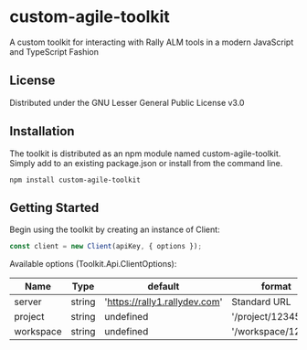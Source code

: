 # custom-agile-toolkit

A custom toolkit for interacting with Rally ALM tools in a modern JavaScript and TypeScript Fashion

## License

Distributed under the GNU Lesser General Public License v3.0

## Installation

The toolkit is distributed as an npm module named custom-agile-toolkit.  Simply add to an existing package.json or install from the command line.
```node
npm install custom-agile-toolkit
```

## Getting Started

Begin using the toolkit by creating an instance of Client:

```js
const client = new Client(apiKey, { options });
```
Available options (Toolkit.Api.ClientOptions):

| Name          | Type     | default                       | format             |
|------------|--------|------------------------------|-------------------| 
| server        | string   | 'https://rally1.rallydev.com' | Standard URL       |
| project       | string   | undefined                     | '/project/12345'   |
| workspace     | string   | undefined                     | '/workspace/12345' |
